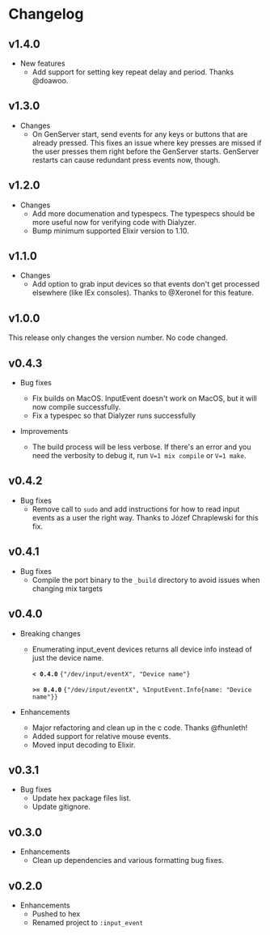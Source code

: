 # Changelog

## v1.4.0

* New features
  * Add support for setting key repeat delay and period. Thanks @doawoo.

## v1.3.0

* Changes
  * On GenServer start, send events for any keys or buttons that are already
    pressed. This fixes an issue where key presses are missed if the user
    presses them right before the GenServer starts. GenServer restarts can cause
    redundant press events now, though.

## v1.2.0

* Changes
  * Add more documenation and typespecs. The typespecs should be more useful now
    for verifying code with Dialyzer.
  * Bump minimum supported Elixir version to 1.10.

## v1.1.0

* Changes
  * Add option to grab input devices so that events don't get processed
    elsewhere (like IEx consoles). Thanks to @Xeronel for this feature.

## v1.0.0

This release only changes the version number. No code changed.

## v0.4.3

* Bug fixes
  * Fix builds on MacOS. InputEvent doesn't work on MacOS, but it will now
    compile successfully.
  * Fix a typespec so that Dialyzer runs successfully

* Improvements
  * The build process will be less verbose. If there's an error and you need the
    verbosity to debug it, run `V=1 mix compile` or `V=1 make`.

## v0.4.2

* Bug fixes
  * Remove call to `sudo` and add instructions for how to read input events as a
    user the right way. Thanks to Józef Chraplewski for this fix.

## v0.4.1

* Bug fixes
  * Compile the port binary to the `_build` directory to avoid issues when
    changing mix targets

## v0.4.0

* Breaking changes
  * Enumerating input_event devices returns all device info instead of just
    the device name.

    **`< 0.4.0`**
    `{"/dev/input/eventX", "Device name"}`

    **`>= 0.4.0`**
    `{"/dev/input/eventX", %InputEvent.Info{name: "Device name"}}`

* Enhancements
  * Major refactoring and clean up in the c code. Thanks @fhunleth!
  * Added support for relative mouse events.
  * Moved input decoding to Elixir.

## v0.3.1

* Bug fixes
  * Update hex package files list.
  * Update gitignore.

## v0.3.0

* Enhancements
  * Clean up dependencies and various formatting bug fixes.

## v0.2.0

* Enhancements
  * Pushed to hex
  * Renamed project to `:input_event`
